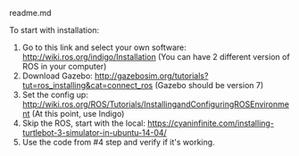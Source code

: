 readme.md

To start with installation:
1) Go to this link and select your own software: http://wiki.ros.org/indigo/Installation (You can have 2 different version of ROS in your computer)
2) Download Gazebo: http://gazebosim.org/tutorials?tut=ros_installing&cat=connect_ros (Gazebo should be version 7)
3) Set the config up: http://wiki.ros.org/ROS/Tutorials/InstallingandConfiguringROSEnvironment (At this point, use Indigo)
4) Skip the ROS, start with the local: https://cyaninfinite.com/installing-turtlebot-3-simulator-in-ubuntu-14-04/
5) Use the code from #4 step and verify if it's working. 
